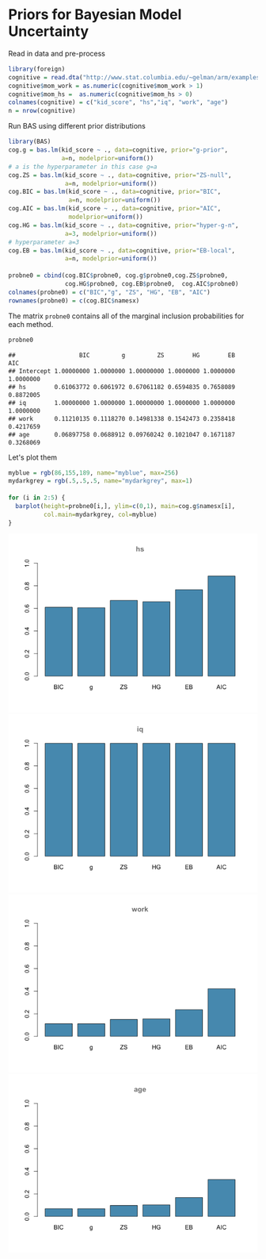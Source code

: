Priors for Bayesian Model Uncertainty
================

Read in data and pre-process

``` r
library(foreign)
cognitive = read.dta("http://www.stat.columbia.edu/~gelman/arm/examples/child.iq/kidiq.dta")
cognitive$mom_work = as.numeric(cognitive$mom_work > 1)
cognitive$mom_hs =  as.numeric(cognitive$mom_hs > 0)
colnames(cognitive) = c("kid_score", "hs","iq", "work", "age") 
n = nrow(cognitive)
```

Run BAS using different prior distributions

``` r
library(BAS)
cog.g = bas.lm(kid_score ~ ., data=cognitive, prior="g-prior", 
               a=n, modelprior=uniform())
# a is the hyperparameter in this case g=a
cog.ZS = bas.lm(kid_score ~ ., data=cognitive, prior="ZS-null", 
                a=n, modelprior=uniform())
cog.BIC = bas.lm(kid_score ~ ., data=cognitive, prior="BIC", 
                 a=n, modelprior=uniform())
cog.AIC = bas.lm(kid_score ~ ., data=cognitive, prior="AIC", 
                 modelprior=uniform())
cog.HG = bas.lm(kid_score ~ ., data=cognitive, prior="hyper-g-n", 
                a=3, modelprior=uniform()) 
# hyperparameter a=3
cog.EB = bas.lm(kid_score ~ ., data=cognitive, prior="EB-local", 
                a=n, modelprior=uniform())

probne0 = cbind(cog.BIC$probne0, cog.g$probne0,cog.ZS$probne0,  
                cog.HG$probne0, cog.EB$probne0,  cog.AIC$probne0)
colnames(probne0) = c("BIC","g", "ZS", "HG", "EB", "AIC")
rownames(probne0) = c(cog.BIC$namesx)
```

The matrix `probne0` contains all of the marginal inclusion probabilities for each method.

``` r
probne0
```

    ##                  BIC         g         ZS        HG        EB       AIC
    ## Intercept 1.00000000 1.0000000 1.00000000 1.0000000 1.0000000 1.0000000
    ## hs        0.61063772 0.6061972 0.67061182 0.6594835 0.7658089 0.8872005
    ## iq        1.00000000 1.0000000 1.00000000 1.0000000 1.0000000 1.0000000
    ## work      0.11210135 0.1118270 0.14981338 0.1542473 0.2358418 0.4217659
    ## age       0.06897758 0.0688912 0.09760242 0.1021047 0.1671187 0.3268069

Let's plot them

``` r
myblue = rgb(86,155,189, name="myblue", max=256)
mydarkgrey = rgb(.5,.5,.5, name="mydarkgrey", max=1)

for (i in 2:5) {
  barplot(height=probne0[i,], ylim=c(0,1), main=cog.g$namesx[i],
          col.main=mydarkgrey, col=myblue)
}
```

![](5.4.2_priors_files/figure-markdown_github/plot-1.png)![](5.4.2_priors_files/figure-markdown_github/plot-2.png)![](5.4.2_priors_files/figure-markdown_github/plot-3.png)![](5.4.2_priors_files/figure-markdown_github/plot-4.png)
